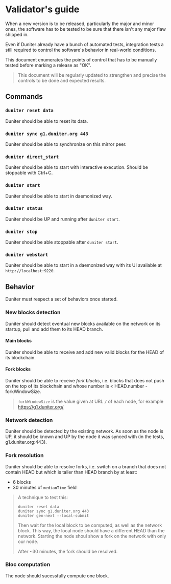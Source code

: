 # Validator's guide

When a new version is to be released, particularly the major and minor ones, the software has to be tested to be sure that there isn't any major flaw shipped in.

Even if Duniter already have a bunch of automated tests, integration tests a still required to control the software's behavior in real-world conditions.

This document enumerates the points of control that has to be manually tested before marking a release as "OK".

> This document will be regularly updated to strengthen and precise the controls to be done and expected results.

## Commands

### `duniter reset data`

Duniter should be able to reset its data.

### `duniter sync g1.duniter.org 443`

Duniter should be able to synchronize on this mirror peer.

### `duniter direct_start`

Duniter should be able to start with interactive execution. Should be stoppable with Ctrl+C.

### `duniter start`

Duniter should be able to start in daemonized way.

### `duniter status`

Duniter should be UP and running after `duniter start`.

### `duniter stop`

Duniter should be able stoppable after `duniter start`.

### `duniter webstart`

Duniter should be able to start in a daemonized way with its UI available at `http://localhost:9220`.

## Behavior

Duniter must respect a set of behaviors once started.

### New blocks detection

Duniter should detect eventual new blocks available on the network on its startup, pull and add them to its HEAD branch.

#### Main blocks

Duniter should be able to receive and add new valid blocks for the HEAD of its blockchain.

#### Fork blocks

Duniter should be able to receive *fork blocks*, i.e. blocks that does not push on the top of its blockchain and whose number is < HEAD.number - forkWindowSize.

> `forkWindowSize` is the value given at URL `/` of each node, for example https://g1.duniter.org/

### Network detection

Duniter should be detected by the existing network. As soon as the node is UP, it should be known and UP by the node it was synced with (in the tests, g1.duniter.org:443).

### Fork resolution

Duniter should be able to resolve forks, i.e. switch on a branch that does not contain HEAD but which is taller than HEAD branch by at least:

* 6 blocks
* 30 minutes of `medianTime` field

> A technique to test this:
>
> ```
> duniter reset data
> duniter sync g1.duniter.org 443
> duniter gen-next --local-submit
> ```
>
> Then wait for the local block to be computed, as well as the network block. This way, the local node should have a different HEAD than the network. Starting the node shoul show a fork on the network with only our node.
>
> After ~30 minutes, the fork should be resolved.
>

### Bloc computation

The node should sucessfully compute one block.
